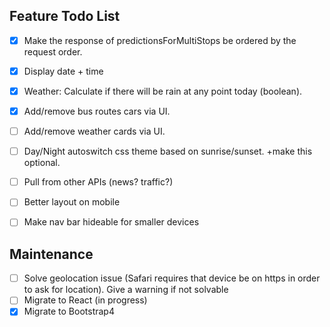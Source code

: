 ## Feature Todo List

- [x] Make the response of predictionsForMultiStops be ordered by the request order.
- [x] Display date + time
- [x] Weather: Calculate if there will be rain at any point today (boolean).
- [x] Add/remove bus routes cars via UI.
- [ ] Add/remove weather cards via UI.
- [ ] Day/Night autoswitch css theme based on sunrise/sunset. +make this optional.
- [ ] Pull from other APIs (news? traffic?)
- [ ] Better layout on mobile
- [ ] Make nav bar hideable for smaller devices


## Maintenance
- [ ] Solve geolocation issue (Safari requires that device be on https in order to ask for location). Give a warning if not solvable
- [ ] Migrate to React (in progress)
- [x] Migrate to Bootstrap4